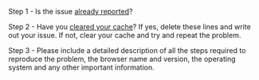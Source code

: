 
Step 1 - Is the issue [already reported](https://github.com/ucam-cl-dtg/isaac-app/issues)?

Step 2 - Have you [cleared your cache](http://www.refreshyourcache.com/en/home/)? If yes, delete these lines and write out your issue.
If not, clear your cache and try and repeat the problem.

Step 3 - Please include a detailed description of all the steps required to reproduce the problem, the browser name and version, the operating system and any other important information.
